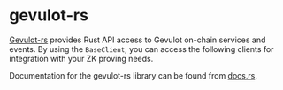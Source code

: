 # gevulot-rs

[Gevulot-rs](https://github.com/gevulotnetwork/gevulot-rs) provides Rust API access to Gevulot on-chain services and events. By using the `BaseClient`, you can access the following clients for integration with your ZK proving needs.

Documentation for the gevulot-rs library can be found from [docs.rs](https://docs.rs/gevulot-rs/latest/gevulot_rs/).

